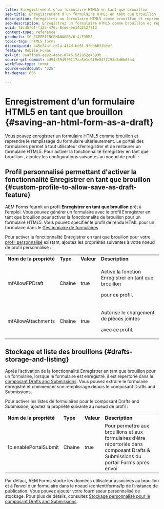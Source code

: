 ```yaml
---
title: Enregistrement d’un formulaire HTML5 en tant que brouillon
seo-title: Enregistrement d’un formulaire HTML5 en tant que brouillon
description: Enregistrez un formulaire HTML5 comme brouillon et reprenez le remplissage du formulaire ultérieurement.
seo-description: Enregistrez un formulaire HTML5 comme brouillon et reprenez le remplissage du formulaire ultérieurement.
uuid: 70cd5f6f-f125-470c-8cee-ee14d2127713
content-type: reference
products: SG_EXPERIENCEMANAGER/6.4/FORMS
topic-tags: hTML5_forms
discoiquuid: 445e24af-cd1a-414d-bd01-9feb6631bbef
feature: Mobile Forms
exl-id: 8e4ffda9-ea92-4abc-8746-5d1852e4599b
source-git-commit: bd94d3949f0117aa3e1c9f0e84f7293a5d6b03b4
workflow-type: tm+mt
source-wordcount: '325'
ht-degree: 66%

---
```


# Enregistrement d’un formulaire HTML5 en tant que brouillon {#saving-an-html-form-as-a-draft}

Vous pouvez enregistrer un formulaire HTML5 comme brouillon et reprendre le remplissage du formulaire ultérieurement. Le portail des formulaires permet à tout utilisateur d’enregistrer et de restaurer un formulaire HTML5. Pour activer la fonctionnalité Enregistrer en tant que brouillon , ajoutez les configurations suivantes au noeud de profil :

## Profil personnalisé permettant d&#39;activer la fonctionnalité Enregistrer en tant que brouillon {#custom-profile-to-allow-save-as-draft-feature}

AEM Forms fournit un profil **Enregistrer en tant que brouillon** prêt à l’emploi. Vous pouvez générer un formulaire avec le profil Enregistrer en tant que brouillon pour activer la fonctionnalité de brouillon pour un formulaire HTML5. Vous pouvez spécifier le profil de rendu HTML pour un formulaire dans le [Gestionnaire de formulaires](/help/forms/using/introduction-managing-forms.md).

Pour activer la fonctionnalité Enregistrer en tant que brouillon pour votre [profil personnalisé](/help/forms/using/custom-profile.md) existant, ajoutez les propriétés suivantes à votre noeud de profil personnalisé :

<table> 
 <tbody> 
  <tr> 
   <td><strong>Nom de la propriété</strong></td> 
   <td><strong>Type</strong></td> 
   <td><strong>Valeur</strong></td> 
   <td><strong>Description</strong></td> 
  </tr> 
  <tr> 
   <td>mfAllowFPDraft</td> 
   <td>Chaîne</td> 
   <td>true</td> 
   <td><p>Active la fonction Enregistrer en tant que brouillon</p> <p>pour ce profil.</p> </td> 
  </tr> 
  <tr> 
   <td>mfAllowAttachments</td> 
   <td>Chaîne</td> 
   <td>true</td> 
   <td><p>Autorise le chargement de pièces jointes</p> <p>avec ce profil.</p> </td> 
  </tr> 
 </tbody> 
</table>

## Stockage et liste des brouillons {#drafts-storage-and-listing}

Après l’activation de la fonctionnalité Enregistrer en tant que brouillon pour un formulaire, lorsque le formulaire est enregistré, il est répertorié dans le [composant Drafts and Submissions](/help/forms/using/draft-submission-component.md). Vous pouvez extraire le formulaire enregistré et commencer son remplissage depuis le composant Drafts and Submissions.

Pour activer les listes de formulaires pour le composant Drafts and Submission, ajoutez la propriété suivante au noeud de profil :

<table> 
 <tbody> 
  <tr> 
   <td><strong>Nom de la propriété</strong></td> 
   <td><strong>Type</strong></td> 
   <td><strong>Valeur</strong></td> 
   <td><strong>Description</strong></td> 
  </tr> 
  <tr> 
   <td>fp.enablePortalSubmit</td> 
   <td>Chaîne</td> 
   <td>true</td> 
   <td>Pour permettre aux brouillons et aux formulaires d’être répertoriés dans<br /> composant Drafts &amp; Submissions du portail Forms après envoi</td> 
  </tr> 
 </tbody> 
</table>

Par défaut, AEM Forms stocke les données utilisateur associées au brouillon et à l’envoi d’un formulaire dans le noeud /content/forms/fp de l’instance de publication. Vous pouvez ajouter votre fournisseur personnalisé de stockage. Pour plus de détails, consultez [Stockage personnalisé pour le composant Drafts and Submissions](/help/forms/using/adding-custom-storage-provider-forms.md).
